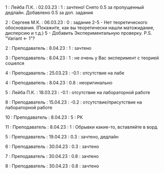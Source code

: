 1 : Лейба П.К. : 02.03.23 : 1 : зачтено! Снято 0.5 за пропущенный дедлайн. Добавлено 0.5 за доп. задания

2 : Сергеев М.К. : 06.03.23 : 0 : задание 2-5 - Нет теоретического обоснования. (Покажите, как вы теоретически нашли матожидание, дисперсию и т.д.) 5 - Добавить Экспериментальную проверку. P.S. "Variant <- 1"?

2 : Преподаватель : 8.04.23 : 1 : зачтено

3 : Преподаватель : 8.04.23 : 1 : не очень у Вас эксперимент с теорией сошелся

4 : Преподаватель : 25.03.23 : -0.1 : отсутствие на лабе

4 : Преподаватель : 8.04.23 : 0.8 : неоригинально

5 : Лейба П.К. : 18.03.23 : -0.1 : отсутствие на лабораторной работе

8 : Преподаватель : 15.04.23 : -0.2 : отсутствие/присутствие на лабораторной работе

10 : Преподаватель : 8.04.23 : 5 : РК

11 : Преподаватель : 8.04.23 : 1 : Обрывки какие-то, вставляйте в ворд

5 : Преподаватель : 19.04.23 : 0.3 : зачтено, дедлайн

6 : Преподаватель : 30.04.23 : 0.3 : зачтено

7 : Преподаватель : 30.04.23 : 0.8 : зачтено

8 : Преподаватель : 30.04.23 : 0.8 : зачтено




